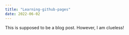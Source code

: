 ```yaml
---
title: "Learning-github-pages"
date: 2022-06-02
---
```

This is supposed to be a blog post. However, I am clueless! 
